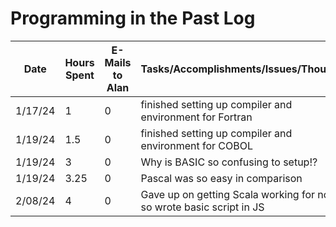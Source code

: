 # Programming in the Past Log

| Date | Hours Spent | E-Mails to Alan | Tasks/Accomplishments/Issues/Thoughts|
|------|-------------|-----------------|--------------------------------------|
|1/17/24| 1 | 0 | finished setting up compiler and environment for Fortran|
|1/19/24| 1.5 | 0 | finished setting up compiler and environment for COBOL|
|1/19/24| 3 | 0 | Why is BASIC so confusing to setup!?|
|1/19/24| 3.25 | 0 |Pascal was so easy in comparison|
|2/08/24|4|0|Gave up on getting Scala working for now, so wrote basic script in JS|
